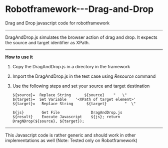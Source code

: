 # Robotframework---Drag-and-Drop
Drag and Drop javascript code for robotframework

----------------------------------------------------------------------------

DragAndDrop.js simulates the browser action of drag and drop.
It expects the source and target identifier as XPath.

----
**How to use it**

1. Copy the DragAndDrop.js in a directory in the framework
2. Import the DragAndDrop.js in the test case using _Resource_ command
3. Use the following steps and set your source and target destination

    ```${source}=  Set Variable  '<XPath of source element>'
    ${source}=  Replace String      ${source}    "   \" 
    ${target}=  Set Variable    '<XPath of target element>'
    ${target}=   Replace String      ${target}        "  \"
  
    ${js}        Get File              DragAndDrop.js
    ${result}    Execute Javascript    ${js}; return DragNDrop(${source}, ${target});

----


This Javascript code is rather generic and should work in other implementations as well (Note: Tested only on Robotframework)
